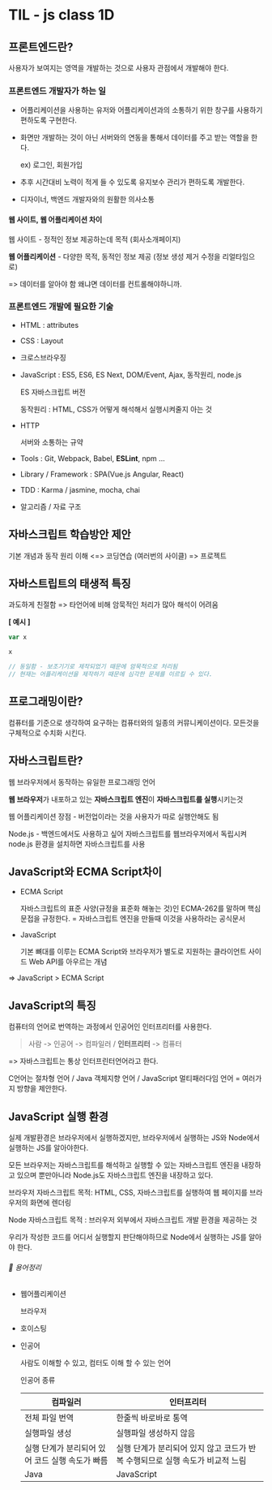 # TIL - js class 1D



## 프론트엔드란?

사용자가 보여지는 영역을 개발하는 것으로 사용자 관점에서 개발해야 한다.



### 프론트엔드 개발자가 하는 일

- 어플리케이션을 사용하는 유저와 어플리케이션과의 소통하기 위한 창구를 사용하기 편하도록 구현한다.

- 화면만 개발하는 것이 아닌 서버와의 연동을 통해서 데이터를 주고 받는 역할을 한다.

  ex) 로그인, 회원가입

- 추후 시간대비 노력이 적게 들 수 있도록 유지보수 관리가 편하도록 개발한다.

- 디자이너, 백엔드 개발자와의 원활한 의사소통



#### 웹 사이트, 웹 어플리케이션 차이

웹 사이트 - 정적인 정보 제공하는데 목적 (회사소개페이지)

**웹 어플리케이션** - 다양한 목적, 동적인 정보 제공 (정보 생성 제거 수정을 리얼타임으로)

=> 데이터를 알아야 함 왜냐면 데이터를 컨트롤해야하니까. 



### 프론트엔드 개발에 필요한 기술

- HTML : attributes

- CSS : Layout

- 크로스브라우징 

- JavaScript : ES5, ES6, ES Next, DOM/Event, Ajax, 동작원리, node.js

  ES 자바스크립트 버전

  동작원리 : HTML, CSS가 어떻게 해석해서 실행시켜줄지 아는 것

- HTTP 

  서버와 소통하는 규약

- Tools : Git, Webpack, Babel, **ESLint**, npm ...

- Library / Framework : SPA(Vue.js Angular, React)

- TDD : Karma / jasmine, mocha, chai

- 알고리즘 / 자료 구조 



## 자바스크립트 학습방안 제안

기본 개념과 동작 원리 이해 <=> 코딩연습 (여러번의 사이클) => 프로젝트  



## 자바스트립트의 태생적 특징

과도하게 친절함 => 타언어에 비해 암묵적인 처리가 많아 해석이 어려움

**[ 예시 ]**

```javascript
var x

x

// 동일함 - 보조기기로 제작되었기 때문에 암묵적으로 처리됨
// 현재는 어플리케이션을 제작하기 때문에 심각한 문제를 이르킬 수 있다.
```





## 프로그래밍이란?

컴퓨터를 기준으로 생각하여 요구하는 컴퓨터와의 일종의 커뮤니케이션이다. 모든것을 구체적으로 수치화 시킨다.



## 자바스크립트란?

웹 브라우저에서 동작하는 유일한 프로그래밍 언어

**웹 브라우저**가 내포하고 있는 **자바스크립트 엔진**이 **자바스크립트를 실행**시키는것

웹 어플리케이션 장점 - 버전업이라는 것을 사용자가 따로 실행안해도 됨

Node.js - 백엔드에서도 사용하고 싶어 자바스크립트를 웹브라우저에서 독립시켜 node.js 환경을 설치하면 자바스크립트를 사용



## JavaScript와 ECMA Script차이

- ECMA Script

  자바스크립트의 표준 사양(규정을 표준화 해놓는 것)인 ECMA-262를 말하며 핵심문접을 규정한다. = 자바스크립트 엔진을 만들때 이것을 사용하라는 공식문서

- JavaScript

  기본 뼈대를 이루는 ECMA Script와 브라우저가 별도로 지원하는 클라이언트 사이드 Web API를 아우르는 개념

=> JavaScript > ECMA Script



## JavaScript의 특징

컴퓨터의 언어로 번역하는 과정에서 인공어인 인터프리터를 사용한다.

>  사람 -> 인공어 -> 컴파일러 / **인터프리터** -> 컴퓨터

=> 자바스크립트는 통상 인터프린터언어라고 한다.

C언어는 절차형 언어 / Java 객체지향 언어 / JavaScript 멀티패러다임 언어 = 여러가지 방향을 제안한다.



## JavaScript 실행 환경

실제 개발환경은 브라우저에서 실행하겠지만, 브라우저에서 실행하는 JS와 Node에서 실행하는 JS를 알아야한다.

모든 브라우저는 자바스크립트를 해석하고 실행할 수 있는 자바스크립트 엔진을 내장하고 있으며 뿐만아니라 Node.js도 자바스크립트 엔진을 내장하고 있다.

브라우저 자바스크립트 목적: HTML, CSS, 자바스크립트를 실행하여 웹 페이지를 브라우저의 화면에 렌더링

Node 자바스크립트 목적 : 브러우저 외부에서 자바스크립트 개발 환경을 제공하는 것

우리가 작성한 코드를 어디서 실행할지 판단해야하므로 Node에서 실행하는 JS를 알아야 한다.








###### &#128210;  용어정리

- 웹어플리케이션

  브라우저

- 호이스팅

- 인공어 

  사람도 이해할 수 있고, 컴터도 이해 할 수 있는 언어

  인공어 종류

  | 컴파일러                                        | 인터프리터                                                   |
  | ----------------------------------------------- | ------------------------------------------------------------ |
  | 전체 파일 번역                                  | 한줄씩 바로바로 통역                                         |
  | 실행파일 생성                                   | 실행파일 생성하지 않음                                       |
  | 실행 단계가 분리되어 있어 코드 실행 속도가 빠름 | 실행 단계가 분리되어 있지 않고 코드가 반복 수행되므로 실행 속도가 비교적 느림 |
  | Java                                            | JavaScript                                                   |

  

